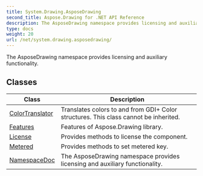 ```yaml
---
title: System.Drawing.AsposeDrawing
second_title: Aspose.Drawing for .NET API Reference
description: The AsposeDrawing namespace provides licensing and auxiliary functionality
type: docs
weight: 20
url: /net/system.drawing.asposedrawing/
---
```

The AsposeDrawing namespace provides licensing and auxiliary functionality.

## Classes

| Class | Description |
| --- | --- |
| [ColorTranslator](./colortranslator/) | Translates colors to and from GDI+ Color structures. This class cannot be inherited. |
| [Features](./features/) | Features of Aspose.Drawing library. |
| [License](./license/) | Provides methods to license the component. |
| [Metered](./metered/) | Provides methods to set metered key. |
| [NamespaceDoc](./namespacedoc/) | The AsposeDrawing namespace provides licensing and auxiliary functionality. |


